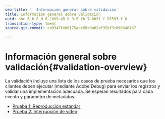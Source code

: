 ```yaml
---
seo-title: '  Información general sobre validación'
title: Información general sobre validación
uuid: bbc 6 b 6 d 6-1899-45 b 9-9 fb 7-8031 f 07563 f 6
translation-type: tm+mt
source-git-commit: ca9347feb6175ade56a0a02af32bf3c8908481b7

---
```



# Información general sobre validación{#validation-overview}

La validación incluye una lista de los casos de prueba necesarios que los clientes deben ejecutar (mediante Adobe Debug) para enviar los registros y validar una implementación adecuada.
Se esperan resultados para cada evento y parámetro de metadatos.

* [Prueba 1: Reproducción estándar](test1-standard-playback.md)
* [Prueba 2: Interrupción de vídeo](test2-media-interrupt.md)

